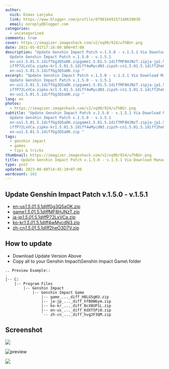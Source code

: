 ```yaml
---
author:
  nick: Dimas Lanjaka
  link: https://www.blogger.com/profile/07981649157148639830
  email: noreply@blogger.com
categories:
  - uncategorized
comments: true
cover: https://imagizer.imageshack.com/v2/xq90/924/u7hBUr.png
date: 2021-05-01T17:16:00.006+07:00
description: "Update Genshin Impact Patch v.1.5.0 - v.1.5.1 Via Download Manager
  Update Genshin Impact Patch v.1.5.0 - v.1.5.1
  en-us1.5.01.5.1diffGg3Q5aOK.zipgame1.5.01.5.1diffMF8HJNzT.zipja-jp1.5.01.5.1d\
  iffP72LxVCa.zipko-kr1.5.01.5.1diff4wMycdN3.zipzh-cn1.5.01.5.1diff2heO3D7V.zip
  en-us1.5.01.5.1diffGg3Q5aOK.zip "
excerpt: "Update Genshin Impact Patch v.1.5.0 - v.1.5.1 Via Download Manager
  Update Genshin Impact Patch v.1.5.0 - v.1.5.1
  en-us1.5.01.5.1diffGg3Q5aOK.zipgame1.5.01.5.1diffMF8HJNzT.zipja-jp1.5.01.5.1d\
  iffP72LxVCa.zipko-kr1.5.01.5.1diff4wMycdN3.zipzh-cn1.5.01.5.1diff2heO3D7V.zip
  en-us1.5.01.5.1diffGg3Q5aOK.zip "
lang: en
photos:
  - https://imagizer.imageshack.com/v2/xq90/924/u7hBUr.png
subtitle: "Update Genshin Impact Patch v.1.5.0 - v.1.5.1 Via Download Manager
  Update Genshin Impact Patch v.1.5.0 - v.1.5.1
  en-us1.5.01.5.1diffGg3Q5aOK.zipgame1.5.01.5.1diffMF8HJNzT.zipja-jp1.5.01.5.1d\
  iffP72LxVCa.zipko-kr1.5.01.5.1diff4wMycdN3.zipzh-cn1.5.01.5.1diff2heO3D7V.zip
  en-us1.5.01.5.1diffGg3Q5aOK.zip "
tags:
  - genshin impact
  - games
  - tips & tricks
thumbnail: https://imagizer.imageshack.com/v2/xq90/924/u7hBUr.png
title: Update Genshin Impact Patch v.1.5.0 - v.1.5.1 Via Download Manager
type: post
updated: 2023-08-08T14:45:10+07:00
wordcount: 161
---
```


<h2>Update Genshin Impact Patch v.1.5.0 - v.1.5.1</h2><ul><li><a href="https://autopatchhk.yuanshen.com/client_app/update/hk4e_global/10/en-us_1.5.0_1.5.1_diff_Gg3Q5aOK.zip" rel="noopener noreferer nofollow">en-us<em>1.5.0</em>1.5.1<em>diff</em>Gg3Q5aOK.zip</a></li><li><a href="https://autopatchhk.yuanshen.com/client_app/update/hk4e_global/10/game_1.5.0_1.5.1_diff_MF8HJNzT.zip" rel="noopener noreferer nofollow">game<em>1.5.0</em>1.5.1<em>diff</em>MF8HJNzT.zip</a></li><li><a href="https://autopatchhk.yuanshen.com/client_app/update/hk4e_global/10/ja-jp_1.5.0_1.5.1_diff_P72LxVCa.zip" rel="noopener noreferer nofollow">ja-jp<em>1.5.0</em>1.5.1<em>diff</em>P72LxVCa.zip</a></li><li><a href="https://autopatchhk.yuanshen.com/client_app/update/hk4e_global/10/ko-kr_1.5.0_1.5.1_diff_4wMycdN3.zip" rel="noopener noreferer nofollow">ko-kr<em>1.5.0</em>1.5.1<em>diff</em>4wMycdN3.zip</a></li><li><a href="https://autopatchhk.yuanshen.com/client_app/update/hk4e_global/10/zh-cn_1.5.0_1.5.1_diff_2heO3D7V.zip" rel="noopener noreferer nofollow">zh-cn<em>1.5.0</em>1.5.1<em>diff</em>2heO3D7V.zip</a></li></ul><h2>How to update</h2><ul><li>Download Update Version Above</li><li>Copy all to your Genshin Impact\Genshin Impact Game\ folder</li></ul><pre><code>.. Preview Example::<br>.<br>|-- C:<br>    |-- Program Files<br>        |-- Genshin Impact<br>            |-- Genshin Impact Game<br>                |-- game_..._diff_H8LGSgKU.zip<br>                |-- ja-jp_..._diff_hfBOW6ym.zip<br>                |-- ko-kr_..._diff_NcX8UP1L.zip<br>                |-- en-us_..._diff_KdXT5Pi0.zip<br>                `-- zh-cn_..._diff_hvg2F3QM.zip<br></code></pre><h2>Screenshot</h2><span><a name="more"></a></span><p><img src="https://imagizer.imageshack.com/v2/xq90/924/u7hBUr.png" border="0"></p><p><img src="https://i.imgur.com/zHDw2i0.png" alt="preview"></p><p><img src="https://imagizer.imageshack.com/v2/xq90/924/W7QEZY.png" border="0"></p>